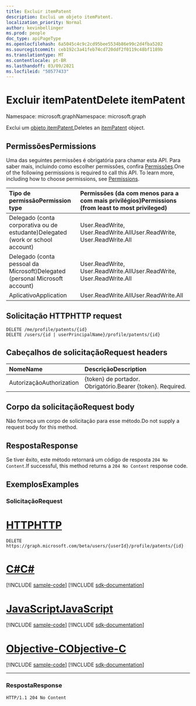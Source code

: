 ```yaml
---
title: Excluir itemPatent
description: Exclui um objeto itemPatent.
localization_priority: Normal
author: kevinbellinger
ms.prod: people
doc_type: apiPageType
ms.openlocfilehash: 6a5045c4c9c2cd95bee5534b86e99c2d4fba5202
ms.sourcegitcommit: ceb192c3a41feb74cd720ddf2f0119c48bf1189b
ms.translationtype: MT
ms.contentlocale: pt-BR
ms.lasthandoff: 03/09/2021
ms.locfileid: "50577433"
---
```

# <a name="delete-itempatent"></a><span data-ttu-id="0ccfe-103">Excluir itemPatent</span><span class="sxs-lookup"><span data-stu-id="0ccfe-103">Delete itemPatent</span></span>

<span data-ttu-id="0ccfe-104">Namespace: microsoft.graph</span><span class="sxs-lookup"><span data-stu-id="0ccfe-104">Namespace: microsoft.graph</span></span>

<span data-ttu-id="0ccfe-105">Exclui um [objeto itemPatent.](../resources/itempatent.md)</span><span class="sxs-lookup"><span data-stu-id="0ccfe-105">Deletes an [itemPatent](../resources/itempatent.md) object.</span></span>

## <a name="permissions"></a><span data-ttu-id="0ccfe-106">Permissões</span><span class="sxs-lookup"><span data-stu-id="0ccfe-106">Permissions</span></span>

<span data-ttu-id="0ccfe-p101">Uma das seguintes permissões é obrigatória para chamar esta API. Para saber mais, incluindo como escolher permissões, confira [Permissões](/graph/permissions-reference).</span><span class="sxs-lookup"><span data-stu-id="0ccfe-p101">One of the following permissions is required to call this API. To learn more, including how to choose permissions, see [Permissions](/graph/permissions-reference).</span></span>

| <span data-ttu-id="0ccfe-109">Tipo de permissão</span><span class="sxs-lookup"><span data-stu-id="0ccfe-109">Permission type</span></span>                        | <span data-ttu-id="0ccfe-110">Permissões (da com menos para a com mais privilégios)</span><span class="sxs-lookup"><span data-stu-id="0ccfe-110">Permissions (from least to most privileged)</span></span>                                      |
|:---------------------------------------|:---------------------------------------------------------------------------------|
| <span data-ttu-id="0ccfe-111">Delegado (conta corporativa ou de estudante)</span><span class="sxs-lookup"><span data-stu-id="0ccfe-111">Delegated (work or school account)</span></span>     | <span data-ttu-id="0ccfe-112">User.ReadWrite, User.ReadWrite.All</span><span class="sxs-lookup"><span data-stu-id="0ccfe-112">User.ReadWrite, User.ReadWrite.All</span></span> |
| <span data-ttu-id="0ccfe-113">Delegado (conta pessoal da Microsoft)</span><span class="sxs-lookup"><span data-stu-id="0ccfe-113">Delegated (personal Microsoft account)</span></span> | <span data-ttu-id="0ccfe-114">User.ReadWrite, User.ReadWrite.All</span><span class="sxs-lookup"><span data-stu-id="0ccfe-114">User.ReadWrite, User.ReadWrite.All</span></span> |
| <span data-ttu-id="0ccfe-115">Aplicativo</span><span class="sxs-lookup"><span data-stu-id="0ccfe-115">Application</span></span>                            | <span data-ttu-id="0ccfe-116">User.ReadWrite.All</span><span class="sxs-lookup"><span data-stu-id="0ccfe-116">User.ReadWrite.All</span></span>                            |

## <a name="http-request"></a><span data-ttu-id="0ccfe-117">Solicitação HTTP</span><span class="sxs-lookup"><span data-stu-id="0ccfe-117">HTTP request</span></span>

<!-- {
  "blockType": "ignored"
}
-->
``` http
DELETE /me/profile/patents/{id}
DELETE /users/{id | userPrincipalName}/profile/patents/{id}
```

## <a name="request-headers"></a><span data-ttu-id="0ccfe-118">Cabeçalhos de solicitação</span><span class="sxs-lookup"><span data-stu-id="0ccfe-118">Request headers</span></span>
|<span data-ttu-id="0ccfe-119">Nome</span><span class="sxs-lookup"><span data-stu-id="0ccfe-119">Name</span></span>|<span data-ttu-id="0ccfe-120">Descrição</span><span class="sxs-lookup"><span data-stu-id="0ccfe-120">Description</span></span>|
|:---|:---|
|<span data-ttu-id="0ccfe-121">Autorização</span><span class="sxs-lookup"><span data-stu-id="0ccfe-121">Authorization</span></span>|<span data-ttu-id="0ccfe-p102">{token} de portador. Obrigatório.</span><span class="sxs-lookup"><span data-stu-id="0ccfe-p102">Bearer {token}. Required.</span></span>|

## <a name="request-body"></a><span data-ttu-id="0ccfe-124">Corpo da solicitação</span><span class="sxs-lookup"><span data-stu-id="0ccfe-124">Request body</span></span>
<span data-ttu-id="0ccfe-125">Não forneça um corpo de solicitação para esse método.</span><span class="sxs-lookup"><span data-stu-id="0ccfe-125">Do not supply a request body for this method.</span></span>

## <a name="response"></a><span data-ttu-id="0ccfe-126">Resposta</span><span class="sxs-lookup"><span data-stu-id="0ccfe-126">Response</span></span>

<span data-ttu-id="0ccfe-127">Se tiver êxito, este método retornará um código de resposta `204 No Content`.</span><span class="sxs-lookup"><span data-stu-id="0ccfe-127">If successful, this method returns a `204 No Content` response code.</span></span>

## <a name="examples"></a><span data-ttu-id="0ccfe-128">Exemplos</span><span class="sxs-lookup"><span data-stu-id="0ccfe-128">Examples</span></span>

### <a name="request"></a><span data-ttu-id="0ccfe-129">Solicitação</span><span class="sxs-lookup"><span data-stu-id="0ccfe-129">Request</span></span>
# <a name="http"></a>[<span data-ttu-id="0ccfe-130">HTTP</span><span class="sxs-lookup"><span data-stu-id="0ccfe-130">HTTP</span></span>](#tab/http)
<!-- {
  "blockType": "request",
  "name": "delete_itempatent"
}
-->
``` http
DELETE https://graph.microsoft.com/beta/users/{userId}/profile/patents/{id}
```
# <a name="c"></a>[<span data-ttu-id="0ccfe-131">C#</span><span class="sxs-lookup"><span data-stu-id="0ccfe-131">C#</span></span>](#tab/csharp)
[!INCLUDE [sample-code](../includes/snippets/csharp/get-educationalactivity-csharp-snippets.md)]
[!INCLUDE [sdk-documentation](../includes/snippets/snippets-sdk-documentation-link.md)]

# <a name="javascript"></a>[<span data-ttu-id="0ccfe-132">JavaScript</span><span class="sxs-lookup"><span data-stu-id="0ccfe-132">JavaScript</span></span>](#tab/javascript)
[!INCLUDE [sample-code](../includes/snippets/javascript/get-educationalactivity-javascript-snippets.md)]
[!INCLUDE [sdk-documentation](../includes/snippets/snippets-sdk-documentation-link.md)]

# <a name="objective-c"></a>[<span data-ttu-id="0ccfe-133">Objective-C</span><span class="sxs-lookup"><span data-stu-id="0ccfe-133">Objective-C</span></span>](#tab/objc)
[!INCLUDE [sample-code](../includes/snippets/objc/get-educationalactivity-objc-snippets.md)]
[!INCLUDE [sdk-documentation](../includes/snippets/snippets-sdk-documentation-link.md)]

---

### <a name="response"></a><span data-ttu-id="0ccfe-134">Resposta</span><span class="sxs-lookup"><span data-stu-id="0ccfe-134">Response</span></span>

<!-- {
  "blockType": "response",
  "truncated": true
}
-->
``` http
HTTP/1.1 204 No Content
```


